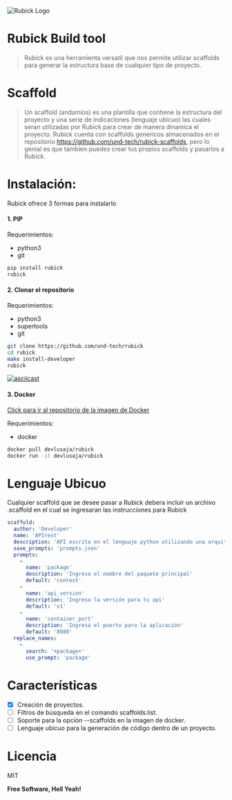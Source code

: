 ![Rubick Logo](https://i.imgur.com/JcJOzXA.png)

# Rubick Build tool
> Rubick es una herramienta versatil que nos permite utilizar scaffolds para generar la estructura base de cualquier tipo de proyecto.

# Scaffold
> Un scaffold (andamios) es una plantilla que contiene la estructura del proyecto y una serie de indicaciones (lenguaje ubicuo) las cuales seran utilizadas por Rubick para crear de manera dinamica el proyecto.
Rubick cuenta con scaffolds genericos almacenados en el repositorio https://github.com/und-tech/rubick-scaffolds, pero lo genial es que tambien puedes crear tus propios scaffolds y pasarlos a Rubick.

# Instalación:
Rubick ofrece 3 formas para instalarlo

#### 1. PIP
Requerimientos:
* python3
* git
```sh
pip install rubick
rubick
```

#### 2. Clonar el repositorio
Requerimientos:
* python3
* supertools
* git

```sh
git clone https://github.com/und-tech/rubick
cd rubick
make install-developer
rubick
```

[![asciicast](https://asciinema.org/a/ArNF5eyZkVdojLwq78Kvjd15g.png)](https://asciinema.org/a/ArNF5eyZkVdojLwq78Kvjd15g)

#### 3. Docker
[Click para ir al repositorio de la imagen de Docker](https://hub.docker.com/r/devlusaja/rubick/)

Requerimientos:
* docker
```sh
docker pull devlusaja/rubick
docker run -it devlusaja/rubick
```

# Lenguaje Ubicuo
Cualquier scaffold que se desee pasar a Rubick debera incluir un archivo .scaffold en el cual se ingresaran las instrucciones para Rubick
```yaml
scaffold:
  author: 'Developer'
  name: 'APIrest'
  description: 'API escrita en el lenguaje python utilizando una arquitectura hexagonal.'
  save_prompts: 'prompts.json'
  prompts:
    -
      name: 'package'
      description: 'Ingresa el nombre del paquete principal'
      default: 'context'
    -
      name: 'api_version'
      description: 'Ingresa la versión para tu api'
      default: 'v1'
    -
      name: 'container_port'
      description: 'Ingresa el puerto para la aplicación'
      default: '8080'
  replace_names:
    -
      search: '+package+'
      use_prompt: 'package'
```

# Características

- [x] Creación de proyectos.
- [ ] Filtros de búsqueda en el comando scaffolds:list.
- [ ] Soporte para la opción --scaffolds en la imagen de docker.
- [ ] Lenguaje ubicuo para la generación de código dentro de un proyecto.

# Licencia
MIT

**Free Software, Hell Yeah!**